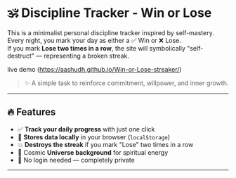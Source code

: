 # 🕉️ Discipline Tracker - Win or Lose

This is a minimalist personal discipline tracker inspired by self-mastery.  
Every night, you mark your day as either a ✅ Win or ❌ Lose.  
If you mark **Lose two times in a row**, the site will symbolically "self-destruct" — representing a broken streak.

live demo (https://aashudh.github.io/Win-or-Lose-streaker/)

> ✨ A simple task to reinforce commitment, willpower, and inner growth.

---

## 🔥 Features

- ✅ **Track your daily progress** with just one click
- 🧠 **Stores data locally** in your browser (`localStorage`)
- 💥 **Destroys the streak** if you mark "Lose" two times in a row
- 🌌 Cosmic **Universe background** for spiritual energy
- 🔐 No login needed — completely private

---
